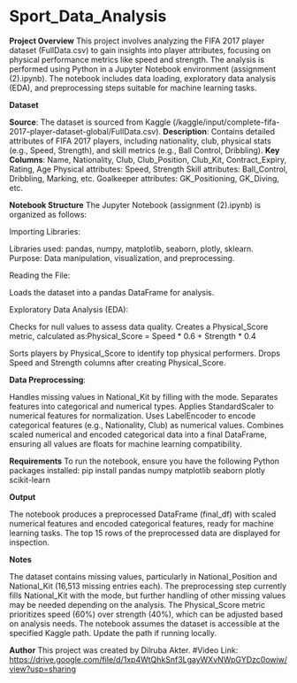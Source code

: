 # Sport_Data_Analysis

**Project Overview**
This project involves analyzing the FIFA 2017 player dataset (FullData.csv) to gain insights into player attributes, focusing on physical performance metrics like speed and strength. The analysis is performed using Python in a Jupyter Notebook environment (assignment (2).ipynb). The notebook includes data loading, exploratory data analysis (EDA), and preprocessing steps suitable for machine learning tasks.

**Dataset**

**Source**: The dataset is sourced from Kaggle (/kaggle/input/complete-fifa-2017-player-dataset-global/FullData.csv).
**Description**: Contains detailed attributes of FIFA 2017 players, including nationality, club, physical stats (e.g., Speed, Strength), and skill metrics (e.g., Ball Control, Dribbling).
**Key Columns**:
Name, Nationality, Club, Club_Position, Club_Kit, Contract_Expiry, Rating, Age
Physical attributes: Speed, Strength
Skill attributes: Ball_Control, Dribbling, Marking, etc.
Goalkeeper attributes: GK_Positioning, GK_Diving, etc.



**Notebook Structure**
The Jupyter Notebook (assignment (2).ipynb) is organized as follows:

Importing Libraries:

Libraries used: pandas, numpy, matplotlib, seaborn, plotly, sklearn.
Purpose: Data manipulation, visualization, and preprocessing.


Reading the File:

Loads the dataset into a pandas DataFrame for analysis.


Exploratory Data Analysis (EDA):

Checks for null values to assess data quality.
Creates a Physical_Score metric, calculated as:Physical_Score = Speed * 0.6 + Strength * 0.4


Sorts players by Physical_Score to identify top physical performers.
Drops Speed and Strength columns after creating Physical_Score.


**Data Preprocessing**:

Handles missing values in National_Kit by filling with the mode.
Separates features into categorical and numerical types.
Applies StandardScaler to numerical features for normalization.
Uses LabelEncoder to encode categorical features (e.g., Nationality, Club) as numerical values.
Combines scaled numerical and encoded categorical data into a final DataFrame, ensuring all values are floats for machine learning compatibility.



**Requirements**
To run the notebook, ensure you have the following Python packages installed:
pip install pandas numpy matplotlib seaborn plotly scikit-learn

**Output**

The notebook produces a preprocessed DataFrame (final_df) with scaled numerical features and encoded categorical features, ready for machine learning tasks.
The top 15 rows of the preprocessed data are displayed for inspection.

**Notes**

The dataset contains missing values, particularly in National_Position and National_Kit (16,513 missing entries each). The preprocessing step currently fills National_Kit with the mode, but further handling of other missing values may be needed depending on the analysis.
The Physical_Score metric prioritizes speed (60%) over strength (40%), which can be adjusted based on analysis needs.
The notebook assumes the dataset is accessible at the specified Kaggle path. Update the path if running locally.

**Author**
This project was created by Dilruba Akter.
#Video Link: https://drive.google.com/file/d/1xp4WtQhkSnf3LgayWXvNWpGYDzc0owiw/view?usp=sharing
